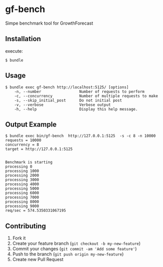 # gf-bench

Simpe benchmark tool for GrowthForecast

## Installation

execute:

    $ bundle

## Usage

    $ bundle exec gf-bench http://localhost:5125/ [options]
        -n, --number                 Number of requests to perform
        -c, --concurrency            Number of multiple requests to make
        -s, --skip_initial_post      Do not initial post
        -v, --verbose                Verbose output
        -h, --help                   Display this help message.

## Output Example

    $ bundle exec bin/gf-bench  http://127.0.0.1:5125  -s -c 8 -n 10000
    requests = 10000
    concurrency = 8
    target = http://127.0.0.1:5125


    Benchmark is starting
    processing 0
    processing 1000
    processing 2000
    processing 3000
    processing 4000
    processing 5000
    processing 6000
    processing 7000
    processing 8000
    processing 9000
    req/sec = 574.5350331067195

## Contributing

1. Fork it
2. Create your feature branch (`git checkout -b my-new-feature`)
3. Commit your changes (`git commit -am 'Add some feature'`)
4. Push to the branch (`git push origin my-new-feature`)
5. Create new Pull Request
